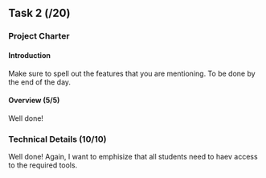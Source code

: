 ## Task 2 (/20)

### Project Charter

#### Introduction 
Make sure to spell out the features that you are mentioning. To be done by the end of the day.

#### Overview (5/5)
Well done!

### Technical Details (10/10)
Well done! Again, I want to emphisize that all students need to haev access to the required tools.
